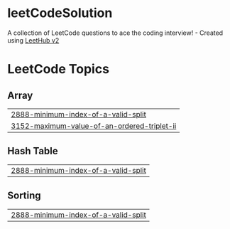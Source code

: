 # leetCodeSolution
A collection of LeetCode questions to ace the coding interview! - Created using [LeetHub v2](https://github.com/arunbhardwaj/LeetHub-2.0)

<!---LeetCode Topics Start-->
# LeetCode Topics
## Array
|  |
| ------- |
| [2888-minimum-index-of-a-valid-split](https://github.com/htcayhann/leetCodeSolution/tree/master/2888-minimum-index-of-a-valid-split) |
| [3152-maximum-value-of-an-ordered-triplet-ii](https://github.com/htcayhann/leetCodeSolution/tree/master/3152-maximum-value-of-an-ordered-triplet-ii) |
## Hash Table
|  |
| ------- |
| [2888-minimum-index-of-a-valid-split](https://github.com/htcayhann/leetCodeSolution/tree/master/2888-minimum-index-of-a-valid-split) |
## Sorting
|  |
| ------- |
| [2888-minimum-index-of-a-valid-split](https://github.com/htcayhann/leetCodeSolution/tree/master/2888-minimum-index-of-a-valid-split) |
<!---LeetCode Topics End-->